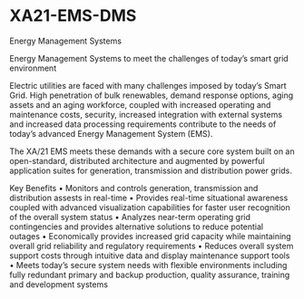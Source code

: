 # XA21-EMS-DMS

Energy Management Systems

Energy Management Systems to meet the challenges of today’s smart grid environment

Electric utilities are faced with many challenges imposed by today’s Smart Grid. High penetration of bulk renewables, demand response options, aging assets and an aging workforce, coupled with increased operating and maintenance costs, security, increased integration with external systems and increased data processing requirements contribute to the needs of today’s advanced Energy Management System (EMS).

The XA/21 EMS meets these demands with a secure core system built on an open-standard, distributed architecture and augmented by powerful application suites for generation, transmission and distribution power grids.

Key Benefits
• Monitors and controls generation, transmission and distribution assests in real-time
• Provides real-time situational awareness coupled with advanced visualization capabilities for faster user recognition of the overall system status
• Analyzes near-term operating grid contingencies and provides alternative solutions to reduce potential outages
• Economically provides increased grid capacity while maintaining overall grid reliability and regulatory requirements
• Reduces overall system support costs through intuitive data and display maintenance support tools
• Meets today’s secure system needs with flexible environments including fully redundant primary and backup production, quality assurance, training and development systems
